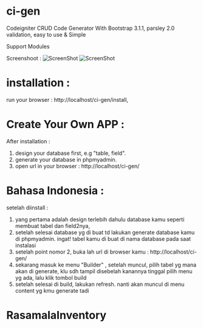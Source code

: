 ci-gen
======

Codeigniter CRUD Code Generator With Bootstrap 3.1.1, parsley 2.0 validation, easy to use & Simple

Support Modules


Screenshoot :
![ScreenShot](https://raw.github.com/brainlabs/ci-gen/master/ss.png)
![ScreenShot](https://raw.github.com/brainlabs/ci-gen/master/ss2.png)



installation :
==============

run your browser : http://localhost/ci-gen/install,



Create Your Own APP :
=====================
After installation : <br/>
1. design your database first, e.g "table, field".<br/>
2. generate your database in phpmyadmin.<br/>
3. open url in your browser : http://localhost/ci-gen/<br/>


Bahasa Indonesia :
===================
setelah diinstall :<br/>
1. yang pertama adalah design terlebih dahulu database kamu seperti membuat tabel dan field2nya,<br/>
2. setelah selesai database yg di buat td lakukan generate database kamu di phpmyadmin. ingat! tabel kamu di buat di nama database pada saat instalasi  <br/>
3. setelah point nomor 2, buka lah url di browser kamu : http://localhost/ci-gen/<br/>
4. sekarang masuk ke menu "Builder" , setelah muncul, pilih tabel yg mana akan di generate, klu sdh tampil disebelah kanannya tinggal pilih menu yg ada, lalu klik tombol build<br/>
5. setelah selesai di build, lakukan refresh. nanti akan muncul di menu content yg kmu generate tadi<br/>
# RasamalaInventory
